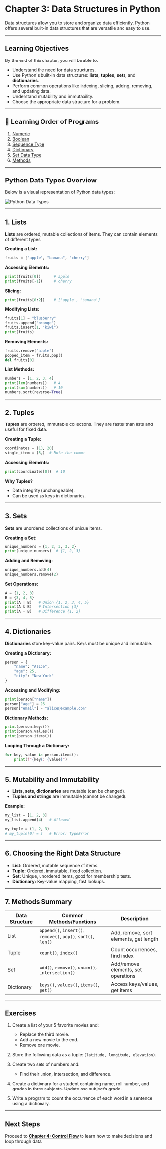 # Chapter 3: Data Structures in Python

Data structures allow you to store and organize data efficiently. Python offers several built-in data structures that are versatile and easy to use.

---

## Learning Objectives

By the end of this chapter, you will be able to:

- Understand the need for data structures.
- Use Python's built-in data structures: **lists**, **tuples**, **sets**, and **dictionaries**.
- Perform common operations like indexing, slicing, adding, removing, and updating data.
- Understand mutability and immutability.
- Choose the appropriate data structure for a problem.

---

## 🚩 Learning Order of Programs

1. [Numeric](../03_Data_Structures/numeric.py)  
2. [Boolean](../03_Data_Structures/boolean.py)  
3. [Sequence Type](../03_Data_Structures/sequencetype.py)  
4. [Dictionary](../03_Data_Structures/dictionary.py)  
5. [Set Data Type](../03_Data_Structures/setdatatype.py)  
6. [Methods](../03_Data_Structures/methods.py)

---

## Python Data Types Overview

Below is a visual representation of Python data types:

![Python Data Types](./pythondatastructures.png)

---

## 1. Lists

**Lists** are ordered, mutable collections of items. They can contain elements of different types.

**Creating a List:**
```python
fruits = ["apple", "banana", "cherry"]
```

**Accessing Elements:**
```python
print(fruits[0])      # apple
print(fruits[-1])     # cherry
```

**Slicing:**
```python
print(fruits[0:2])    # ['apple', 'banana']
```

**Modifying Lists:**
```python
fruits[1] = "blueberry"
fruits.append("orange")
fruits.insert(1, "kiwi")
print(fruits)
```

**Removing Elements:**
```python
fruits.remove("apple")
popped_item = fruits.pop()
del fruits[0]
```

**List Methods:**
```python
numbers = [1, 2, 3, 4]
print(len(numbers))   # 4
print(sum(numbers))   # 10
numbers.sort(reverse=True)
```

---

## 2. Tuples

**Tuples** are ordered, immutable collections. They are faster than lists and useful for fixed data.

**Creating a Tuple:**
```python
coordinates = (10, 20)
single_item = (5,)  # Note the comma
```

**Accessing Elements:**
```python
print(coordinates[0])  # 10
```

**Why Tuples?**
- Data integrity (unchangeable).
- Can be used as keys in dictionaries.

---

## 3. Sets

**Sets** are unordered collections of unique items.

**Creating a Set:**
```python
unique_numbers = {1, 2, 3, 3, 2}
print(unique_numbers)  # {1, 2, 3}
```

**Adding and Removing:**
```python
unique_numbers.add(4)
unique_numbers.remove(2)
```

**Set Operations:**
```python
A = {1, 2, 3}
B = {3, 4, 5}
print(A | B)   # Union {1, 2, 3, 4, 5}
print(A & B)   # Intersection {3}
print(A - B)   # Difference {1, 2}
```

---

## 4. Dictionaries

**Dictionaries** store key-value pairs. Keys must be unique and immutable.

**Creating a Dictionary:**
```python
person = {
    "name": "Alice",
    "age": 25,
    "city": "New York"
}
```

**Accessing and Modifying:**
```python
print(person["name"])
person["age"] = 26
person["email"] = "alice@example.com"
```

**Dictionary Methods:**
```python
print(person.keys())
print(person.values())
print(person.items())
```

**Looping Through a Dictionary:**
```python
for key, value in person.items():
    print(f"{key}: {value}")
```

---

## 5. Mutability and Immutability

- **Lists, sets, dictionaries** are mutable (can be changed).
- **Tuples and strings** are immutable (cannot be changed).

**Example:**
```python
my_list = [1, 2, 3]
my_list.append(4)   # Allowed

my_tuple = (1, 2, 3)
# my_tuple[0] = 5   # Error: TypeError
```

---

## 6. Choosing the Right Data Structure

- **List:** Ordered, mutable sequence of items.
- **Tuple:** Ordered, immutable, fixed collection.
- **Set:** Unique, unordered items, good for membership tests.
- **Dictionary:** Key-value mapping, fast lookups.

---

## 7. Methods Summary

| Data Structure | Common Methods/Functions               | Description                          |
|----------------|---------------------------------------|--------------------------------------|
| List           | `append()`, `insert()`, `remove()`, `pop()`, `sort()`, `len()` | Add, remove, sort elements, get length |
| Tuple          | `count()`, `index()`                  | Count occurrences, find index        |
| Set            | `add()`, `remove()`, `union()`, `intersection()` | Add/remove elements, set operations |
| Dictionary     | `keys()`, `values()`, `items()`, `get()` | Access keys/values, get items        |

---

## Exercises

1. Create a list of your 5 favorite movies and:
   - Replace the third movie.
   - Add a new movie to the end.
   - Remove one movie.

2. Store the following data as a tuple: `(latitude, longitude, elevation)`.

3. Create two sets of numbers and:
   - Find their union, intersection, and difference.

4. Create a dictionary for a student containing name, roll number, and grades in three subjects. Update one subject’s grade.

5. Write a program to count the occurrence of each word in a sentence using a dictionary.

---

## Next Steps

Proceed to **[Chapter 4: Control Flow](../04_Control_Flow/README.md)** to learn how to make decisions and loop through data.
